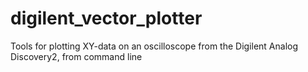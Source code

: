 # digilent_vector_plotter
Tools for plotting XY-data on an oscilloscope from the Digilent Analog Discovery2, from command line
